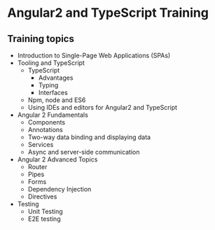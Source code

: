 # Angular2 and TypeScript Training

## Training topics

- Introduction to Single-Page Web Applications (SPAs)
- Tooling and TypeScript
  - TypeScript
    - Advantages
    - Typing
    - Interfaces
  - Npm, node and ES6
  - Using IDEs and editors for Angular2 and TypeScript
- Angular 2 Fundamentals
  - Components
  - Annotations
  - Two-way data binding and displaying data
  - Services
  - Async and server-side communication
- Angular 2 Advanced Topics
  - Router
  - Pipes
  - Forms
  - Dependency Injection
  - Directives
- Testing
  - Unit Testing
  - E2E testing
  